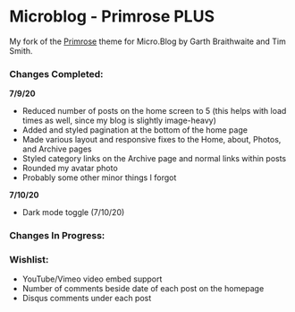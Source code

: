 # Microblog - Primrose PLUS

My fork of the [Primrose](https://github.com/microdotblog/theme-primrose) theme for Micro.Blog by Garth Braithwaite and Tim Smith.

### Changes Completed:

**7/9/20**

- Reduced number of posts on the home screen to 5 (this helps with load times as well, since my blog is slightly image-heavy)
- Added and styled pagination at the bottom of the home page
- Made various layout and responsive fixes to the Home, about, Photos, and Archive pages
- Styled category links on the Archive page and normal links within posts
- Rounded my avatar photo
- Probably some other minor things I forgot

**7/10/20**

- Dark mode toggle (7/10/20)


### Changes In Progress:



### Wishlist:
 - YouTube/Vimeo video embed support
 - Number of comments beside date of each post on the homepage
 - Disqus comments under each post
